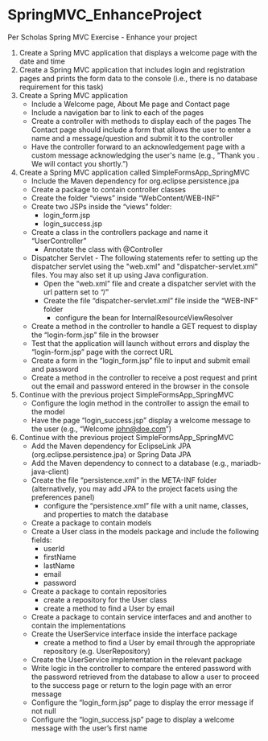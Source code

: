 # SpringMVC_EnhanceProject
Per Scholas Spring MVC Exercise - Enhance your project

1. Create a Spring MVC application that displays a welcome page with the date and time
2. Create a Spring MVC application that includes login and registration pages and prints the form data to the console (i.e., there is no database requirement for this task)
3. Create a Spring MVC application
    - Include a Welcome page, About Me page and Contact page
    - Include a navigation bar to link to each of the pages
    - Create a controller with methods to display each of the pages
The Contact page should include a form that allows the user to enter a name and a message/question and submit it to the controller
    - Have the controller forward to an acknowledgement page with a custom message acknowledging the user's name (e.g., "Thank you <user>. We will contact you shortly.”)
4. Create a Spring MVC application called SimpleFormsApp_SpringMVC
    - Include the Maven dependency for org.eclipse.persistence.jpa
    - Create a package to contain controller classes
    - Create the folder “views” inside “WebContent/WEB-INF”
    - Create two JSPs inside the “views” folder:
        - login_form.jsp
        - login_success.jsp
    - Create a class in the controllers package and name it “UserController”
        - Annotate the class with @Controller
    - Dispatcher Servlet - The following statements refer to setting up the dispatcher servlet using the "web.xml" and "dispatcher-servlet.xml" files. You may also set it up using Java configuration.
        - Open the “web.xml” file and create a dispatcher servlet with the url pattern set to “/”
        - Create the file “dispatcher-servlet.xml” file inside the “WEB-INF” folder
            - configure the bean for InternalResourceViewResolver
    - Create a method in the controller to handle a GET request to display the “login-form.jsp” file in the browser
    - Test that the application will launch without errors and display the “login-form.jsp” page with the correct URL
    - Create a form in the “login_form.jsp” file to input and submit email and password
    - Create a method in the controller to receive a post request and print out the email and password entered in the browser in the console
5. Continue with the previous project SimpleFormsApp_SpringMVC
    - Configure the login method in the controller to assign the email to the model
    - Have the page “login_success.jsp” display a welcome message to the user (e.g., “Welcome john@doe.com”)
6. Continue with the previous project SimpleFormsApp_SpringMVC
    - Add the Maven dependency for EclipseLink JPA (org.eclipse.persistence.jpa) or Spring Data JPA
    - Add the Maven dependency to connect to a database (e.g., mariadb-java-client)
    - Create the file “persistence.xml” in the META-INF folder (alternatively, you may add JPA to the project facets using the preferences panel)
        - configure the “persistence.xml” file with a unit name, classes, and properties to match the database
    - Create a package to contain models
    - Create a User class in the models package and include the following fields:
        - userId
        - firstName
        - lastName
        - email
        - password
    - Create a package to contain repositories
        - create a repository for the User class
        - create a method to find a User by email
    - Create a package to contain service interfaces and and another to contain the implementations
    - Create the UserService interface inside the interface package
        - create a method to find a User by email through the appropriate repository (e.g. UserRepository)
    - Create the UserService implementation in the relevant package
    - Write logic in the controller to compare the entered password with the password retrieved from the database to allow a user to proceed to the success page or return to the login page with an error message
    - Configure the “login_form.jsp” page to display the error message if not null
    - Configure the “login_success.jsp” page to display a welcome message with the user’s first name